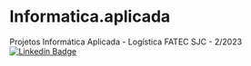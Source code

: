 # Informatica.aplicada
Projetos Informática Aplicada - Logística FATEC SJC - 2/2023
[![Linkedin Badge](https://img.shields.io/badge/Linkedin-blue?style=flat-square&logo=Linkedin&logoColor=white)](https://www.linkedin.com/in/miryhan-caetano)
